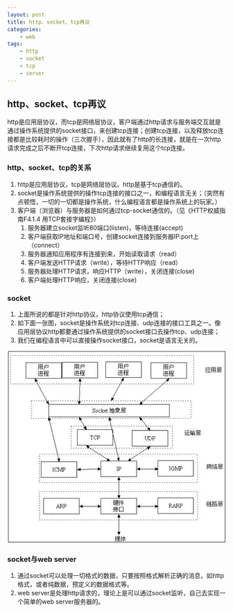```yaml
---
layout: post
title: http、socket、tcp再议
categories:
    - web
tags:
    - http
    - socket
    - tcp
    - server
---
```


## http、socket、tcp再议
http是应用层协议，而tcp是网络层协议，客户端通过http请求与服务端交互就是通过操作系统提供的socket接口，来创建tcp连接；创建tcp连接，以及释放tcp连接都是比较耗时的操作（三次握手），因此就有了http的长连接，就是在一次http请求完成之后不断开tcp连接，下次http请求继续复用这个tcp连接。

<!-- more -->

### http、socket、tcp的关系
1. http是应用层协议，tcp是网络层协议。http是基于tcp通信的。
2. socket是操作系统提供的操作tcp连接的接口之一，和编程语言无关；（突然有点顿悟，一切的一切都是操作系统，什么编程语言都是操作系统上的玩家。）
3. 客户端（浏览器）与服务器是如何通过tcp-socket通信的。（见《HTTP权威指南F4.1.4 用TCP套接字编程》）
	1. 服务器建立socket监听80端口(listen)，等待连接(accept)
	2. 客户端获取IP地址和端口号，创建socket连接到服务器IP:port上（connect）
	3. 服务器通知应用程序有连接到来，开始读取请求（read）
	4. 客户端发送HTTP请求（write），等待HTTP响应（read）
	5. 服务器处理HTTP请求，响应HTTP（write），关闭连接(close)
	6. 客户端处理HTTP响应，关闭连接(close)

### socket
1. 上面所说的都是针对http协议，http协议使用tcp通信；
2. 如下面一张图，socket是操作系统对tcp连接、udp连接的接口工具之一。像应用层协议http都要通过操作系统提供的socket接口去操作tcp、udp连接；
3. 我们在编程语言中可以直接操作socket接口，socket是语言无关的。
<img src="/collections/socket.gif">

### socket与web server
1. 通过socket可以处理一切格式的数据，只要按照格式解析正确的消息，如http格式，或者纯数据，预定义的数据格式等。
2. web server是处理http请求的，理论上是可以通过socket监听，自己去实现一个简单的web server服务器的。

